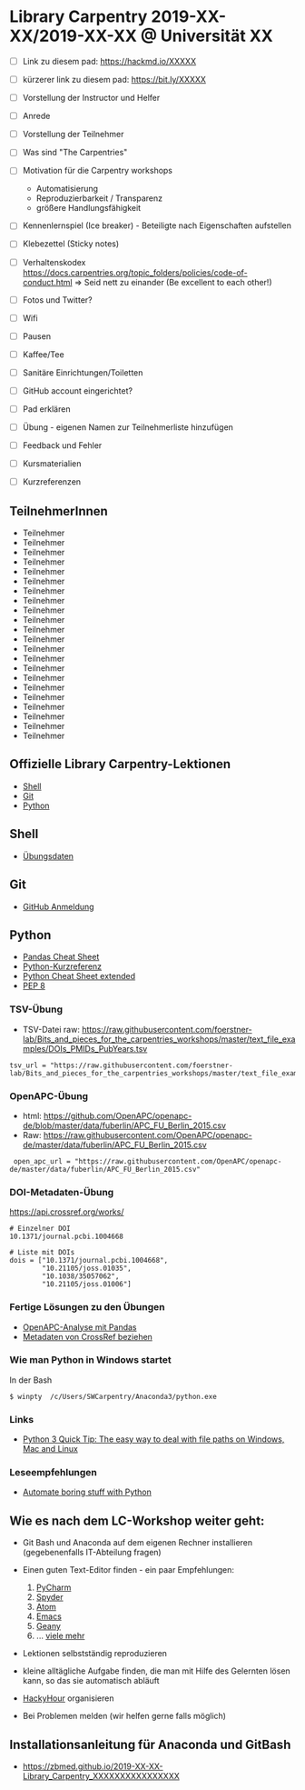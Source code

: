 # Library Carpentry 2019-XX-XX/2019-XX-XX @ Universität XX

- [ ] Link zu diesem pad: https://hackmd.io/XXXXX
- [ ] kürzerer link zu diesem pad: https://bit.ly/XXXXX
- [ ] Vorstellung der Instructor und Helfer
- [ ] Anrede
- [ ] Vorstellung der Teilnehmer
- [ ] Was sind "The Carpentries"
- [ ] Motivation für die Carpentry workshops
  - Automatisierung
  - Reproduzierbarkeit / Transparenz
  - größere Handlungsfähigkeit
- [ ] Kennenlernspiel (Ice breaker) - Beteiligte nach Eigenschaften aufstellen
- [ ] Klebezettel (Sticky notes)
- [ ] Verhaltenskodex https://docs.carpentries.org/topic_folders/policies/code-of-conduct.html => Seid nett zu einander (Be excellent to each other!)
- [ ] Fotos und Twitter?
- [ ] Wifi
- [ ] Pausen
- [ ] Kaffee/Tee
- [ ] Sanitäre Einrichtungen/Toiletten 
- [ ] GitHub account eingerichtet?
- [ ] Pad erklären
- [ ] Übung - eigenen Namen zur Teilnehmerliste hinzufügen
- [ ] Feedback und Fehler
- [ ] Kursmaterialien
- [ ] Kurzreferenzen


## TeilnehmerInnen


- Teilnehmer
- Teilnehmer
- Teilnehmer
- Teilnehmer
- Teilnehmer
- Teilnehmer
- Teilnehmer
- Teilnehmer
- Teilnehmer
- Teilnehmer
- Teilnehmer
- Teilnehmer
- Teilnehmer
- Teilnehmer
- Teilnehmer
- Teilnehmer
- Teilnehmer
- Teilnehmer
- Teilnehmer
- Teilnehmer
- Teilnehmer
- Teilnehmer

## Offizielle Library Carpentry-Lektionen

- [Shell](https://librarycarpentry.org/lc-shell/)
- [Git](https://librarycarpentry.org/lc-git/)
- [Python](https://librarycarpentry.org/lc-python-intro/)

## Shell

- [Übungsdaten](https://raw.githubusercontent.com/librarycarpentry/lc-shell/gh-pages/data/shell-lesson.zip)



## Git

- [GitHub Anmeldung](https://github.com/join)


## Python


- [Pandas Cheat Sheet](https://github.com/pandas-dev/pandas/blob/master/doc/cheatsheet/Pandas_Cheat_Sheet.pdf)
- [Python-Kurzreferenz](https://github.com/foerstner-lab/Bits_and_pieces_for_the_carpentries_workshops/blob/master/short_references/python_de.pdf)
- [Python Cheat Sheet extended](https://github.com/ehmatthes/pcc/releases/download/v1.0.0/beginners_python_cheat_sheet_pcc_all.pdf)
- [PEP 8](https://www.python.org/dev/peps/pep-0008/)

### TSV-Übung

* TSV-Datei raw:
https://raw.githubusercontent.com/foerstner-lab/Bits_and_pieces_for_the_carpentries_workshops/master/text_file_examples/DOIs_PMIDs_PubYears.tsv


```
tsv_url = "https://raw.githubusercontent.com/foerstner-lab/Bits_and_pieces_for_the_carpentries_workshops/master/text_file_examples/DOIs_PMIDs_PubYears.tsv"
```

### OpenAPC-Übung

* html: https://github.com/OpenAPC/openapc-de/blob/master/data/fuberlin/APC_FU_Berlin_2015.csv
* Raw: https://raw.githubusercontent.com/OpenAPC/openapc-de/master/data/fuberlin/APC_FU_Berlin_2015.csv


```
 open_apc_url = "https://raw.githubusercontent.com/OpenAPC/openapc-de/master/data/fuberlin/APC_FU_Berlin_2015.csv"
 ```

### DOI-Metadaten-Übung
https://api.crossref.org/works/


```
# Einzelner DOI
10.1371/journal.pcbi.1004668
```

```
# Liste mit DOIs
dois = ["10.1371/journal.pcbi.1004668",
        "10.21105/joss.01035",
        "10.1038/35057062",
        "10.21105/joss.01006"]
```


### Fertige Lösungen zu den Übungen

- [OpenAPC-Analyse mit Pandas](https://github.com/konrad/Bits_and_pieces_for_the_carpentries_workshops/blob/master/python/Intro_to_pandas_with_OpenAPC_data.ipynb)
- [Metadaten von CrossRef beziehen](https://github.com/foerstner-lab/Bits_and_pieces_for_the_carpentries_workshops/blob/master/python/Metadata_via_DOI_from_CrossRef.ipynb)


### Wie man Python in Windows startet 

In der Bash

```
$ winpty  /c/Users/SWCarpentry/Anaconda3/python.exe
```


### Links

- [Python 3 Quick Tip: The easy way to deal with file paths on Windows, Mac and Linux](https://medium.com/@ageitgey/python-3-quick-tip-the-easy-way-to-deal-with-file-paths-on-windows-mac-and-linux-11a072b58d5f)

### Leseempfehlungen

- [Automate boring stuff with Python](https://automatetheboringstuff.com/)



## Wie es nach dem LC-Workshop weiter geht:
 - Git Bash und Anaconda auf dem eigenen Rechner installieren (gegebenenfalls IT-Abteilung fragen)
 
 - Einen guten Text-Editor finden - ein paar Empfehlungen: 
    1) [PyCharm](https://www.jetbrains.com/pycharm/)
    2) [Spyder](https://www.spyder-ide.org/)
    3) [Atom](https://atom.io/)
    4) [Emacs](https://www.gnu.org/software/emacs/)
    5) [Geany](https://www.geany.org/)
    6) ... [viele mehr](https://en.wikipedia.org/wiki/List_of_text_editors)
 - Lektionen selbstständig reproduzieren
 - kleine alltägliche Aufgabe finden, die man mit Hilfe des Gelernten lösen kann, so das sie automatisch abläuft
 - [HackyHour](https://hackyhour.github.io/Cologne/) organisieren 
 - Bei Problemen melden (wir helfen gerne falls möglich)
 
## Installationsanleitung für Anaconda und GitBash

- https://zbmed.github.io/2019-XX-XX-Library_Carpentry_XXXXXXXXXXXXXXXX
